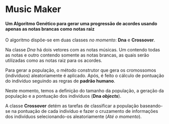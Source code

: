# Music Maker

#### Um Algoritmo Genético para gerar uma progressão de acordes usando apenas as notas brancas como notas raiz
  
O algoritmo dispõe-se em duas classes _no momento_: __Dna__ e __Crossover__.

Na classe *Dna* há dois vetores com as notas músicas. Um contendo todas as notas e outro contendo somente as notas brancas, as quais serão utilizadas como as notas raiz para os acordes.

Para gerar a população, o método construtor que gera os cromossomos (indivíduos) aleatoriamente é aplicado. Após, é feito o cálculo de pontuação do indivíduo seguindo as regras de __padrão humano__.

Neste momento, temos a definição do tamanho da população, a geração da população e a pontuação dos indivíduos (__Dna *objects*__).

A classe __Crossover__ detém as tarefas de classificar a população baseando-se na pontuação de cada indivíduo e fazer o cruzamento de informações dos indivíduos selecionando-os aleatoriamente (*Até o momento*).
